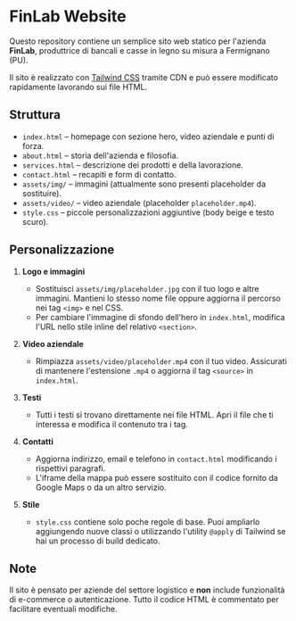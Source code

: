 # FinLab Website

Questo repository contiene un semplice sito web statico per l'azienda **FinLab**, produttrice di bancali e casse in legno su misura a Fermignano (PU).

Il sito &egrave; realizzato con [Tailwind CSS](https://tailwindcss.com) tramite CDN e pu&ograve; essere modificato rapidamente lavorando sui file HTML.

## Struttura

- `index.html` – homepage con sezione hero, video aziendale e punti di forza.
- `about.html` – storia dell'azienda e filosofia.
- `services.html` – descrizione dei prodotti e della lavorazione.
- `contact.html` – recapiti e form di contatto.
- `assets/img/` – immagini (attualmente sono presenti placeholder da sostituire).
- `assets/video/` – video aziendale (placeholder `placeholder.mp4`).
- `style.css` – piccole personalizzazioni aggiuntive (body beige e testo scuro).

## Personalizzazione

1. **Logo e immagini**
   - Sostituisci `assets/img/placeholder.jpg` con il tuo logo e altre immagini. Mantieni lo stesso nome file oppure aggiorna il percorso nei tag `<img>` e nel CSS.
   - Per cambiare l'immagine di sfondo dell'hero in `index.html`, modifica l'URL nello stile inline del relativo `<section>`.

2. **Video aziendale**
   - Rimpiazza `assets/video/placeholder.mp4` con il tuo video. Assicurati di mantenere l'estensione `.mp4` o aggiorna il tag `<source>` in `index.html`.

3. **Testi**
   - Tutti i testi si trovano direttamente nei file HTML. Apri il file che ti interessa e modifica il contenuto tra i tag.

4. **Contatti**
   - Aggiorna indirizzo, email e telefono in `contact.html` modificando i rispettivi paragrafi.
   - L'iframe della mappa pu&ograve; essere sostituito con il codice fornito da Google Maps o da un altro servizio.

5. **Stile**
   - `style.css` contiene solo poche regole di base. Puoi ampliarlo aggiungendo nuove classi o utilizzando l'utility `@apply` di Tailwind se hai un processo di build dedicato.

## Note

Il sito &egrave; pensato per aziende del settore logistico e **non** include funzionalit&agrave; di e-commerce o autenticazione. Tutto il codice HTML &egrave; commentato per facilitare eventuali modifiche.
